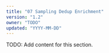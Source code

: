 ```yaml
---
title: "07 Sampling Dedup Enrichment"
version: "1.2"
owner: "TODO"
updated: "YYYY-MM-DD"
---
```


TODO: Add content for this section.
